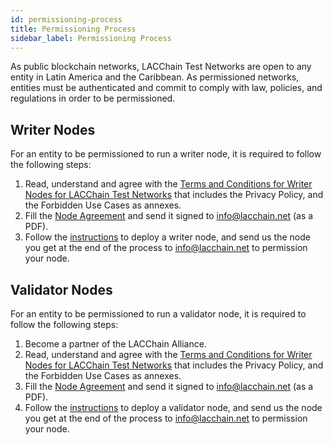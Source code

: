 ```yaml
---
id: permissioning-process
title: Permissioning Process
sidebar_label: Permissioning Process
---
```


As public blockchain networks, LACChain Test Networks are open to any entity in Latin America and the Caribbean. As permissioned networks, entities must be authenticated and commit to comply with law, policies, and regulations in order to be permissioned. 

## Writer Nodes

For an entity to be permissioned to run a writer node, it is required to follow the following steps:

1. Read, understand and agree with the [Terms and Conditions for Writer Nodes for LACChain Test Networks](../testnet/writer-nodes-terms-conditions) that includes the Privacy Policy, and the Forbidden Use Cases as annexes. 
2. Fill the [Node Agreement](../tesnet/node-agreement) and send it signed to info@lacchain.net (as a PDF).
3. Follow the [instructions](../guides/node-installation) to deploy a writer node, and send us the node you get at the end of the process to info@lacchain.net to permission your node.


## Validator Nodes

For an entity to be permissioned to run a validator node, it is required to follow the following steps:

1. Become a partner of the LACChain Alliance.
2. Read, understand and agree with the [Terms and Conditions for Writer Nodes for LACChain Test Networks](../tesnet/validator-nodes-terms-conditions) that includes the Privacy Policy, and the Forbidden Use Cases as annexes. 
3. Fill the [Node Agreement](../tesnet/node-agreement) and send it signed to info@lacchain.net (as a PDF).
4. Follow the [instructions](../guides/node-installation) to deploy a validator node, and send us the node you get at the end of the process to info@lacchain.net to permission your node.
